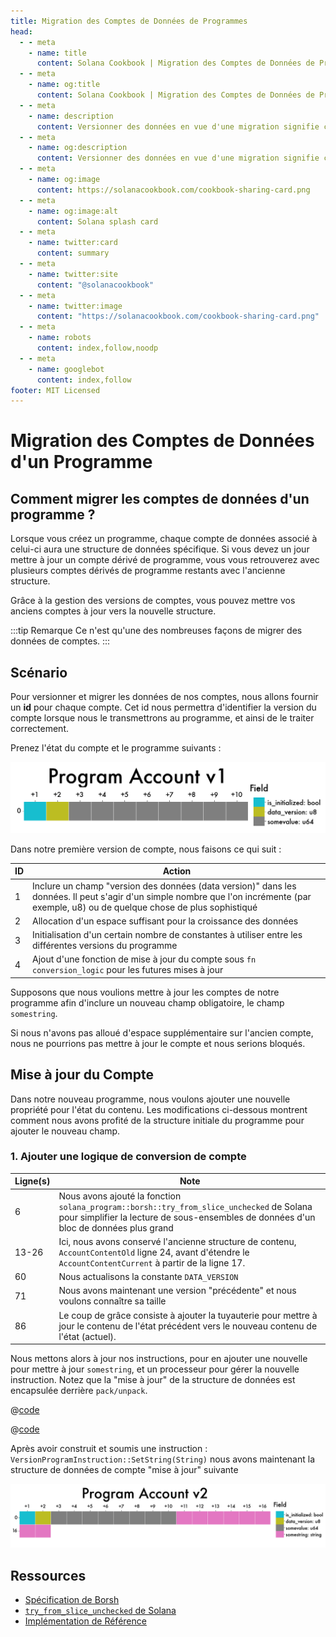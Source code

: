 ```yaml
---
title: Migration des Comptes de Données de Programmes
head:
  - - meta
    - name: title
      content: Solana Cookbook | Migration des Comptes de Données de Programmes
  - - meta
    - name: og:title
      content: Solana Cookbook | Migration des Comptes de Données de Programmes
  - - meta
    - name: description
      content: Versionner des données en vue d'une migration signifie créer une référence unique pour un ensemble de données. Cette référence peut prendre la forme d'une requête, d'un ID ou, plus couramment une date. Découvrez la Sérialisation et plus d'Ingrédients pour votre plat dans le Solana cookbook.
  - - meta
    - name: og:description
      content: Versionner des données en vue d'une migration signifie créer une référence unique pour un ensemble de données. Cette référence peut prendre la forme d'une requête, d'un ID ou, plus couramment une date. Découvrez la Sérialisation et plus d'Ingrédients pour votre plat dans le Solana cookbook.
  - - meta
    - name: og:image
      content: https://solanacookbook.com/cookbook-sharing-card.png
  - - meta
    - name: og:image:alt
      content: Solana splash card
  - - meta
    - name: twitter:card
      content: summary
  - - meta
    - name: twitter:site
      content: "@solanacookbook"
  - - meta
    - name: twitter:image
      content: "https://solanacookbook.com/cookbook-sharing-card.png"
  - - meta
    - name: robots
      content: index,follow,noodp
  - - meta
    - name: googlebot
      content: index,follow
footer: MIT Licensed
---
```


# Migration des Comptes de Données d'un Programme

## Comment migrer les comptes de données d'un programme ?

Lorsque vous créez un programme, chaque compte de données associé à celui-ci aura une structure de données spécifique. Si vous devez un jour mettre à jour un compte dérivé de programme, vous vous retrouverez avec plusieurs comptes dérivés de programme restants avec l'ancienne structure.

Grâce à la gestion des versions de comptes, vous pouvez mettre vos anciens comptes à jour vers la nouvelle structure.

:::tip Remarque
Ce n'est qu'une des nombreuses façons de migrer des données de comptes.
:::

## Scénario

Pour versionner et migrer les données de nos comptes, nous allons fournir un **id** pour chaque compte. Cet id nous permettra d'identifier la version du compte lorsque nous le transmettrons au programme, et ainsi de le traiter correctement.

Prenez l'état du compte et le programme suivants :

<img src="./data-migration/pav1.png" alt="Program Account v1">

<SolanaCodeGroup>
  <SolanaCodeGroupItem title="Account" active>

  <template v-slot:default>

@[code](@/code/data-migration/account-v0.en.rs)

  </template>

  <template v-slot:preview>

@[code](@/code/data-migration/account-v0.preview.en.rs)

  </template>

  </SolanaCodeGroupItem>

<SolanaCodeGroupItem title="Instruction" active>

  <template v-slot:default>

@[code](@/code/data-migration/rust.instruction.en.rs)

  </template>

  <template v-slot:preview>

@[code](@/code/data-migration/rust.instruction.preview.en.rs)

  </template>

  </SolanaCodeGroupItem>

<SolanaCodeGroupItem title="Processor" active>

  <template v-slot:default>

@[code](@/code/data-migration/rust.processor.en.rs)

  </template>

  <template v-slot:preview>

@[code](@/code/data-migration/rust.processor.preview.en.rs)

  </template>

  </SolanaCodeGroupItem>

</SolanaCodeGroup>

Dans notre première version de compte, nous faisons ce qui suit :

| ID | Action |
| - | - |
|1| Inclure un champ "version des données (data version)" dans les données. Il peut s'agir d'un simple nombre que l'on incrémente (par exemple, u8) ou de quelque chose de plus sophistiqué
|2| Allocation d'un espace suffisant pour la croissance des données
|3| Initialisation d'un certain nombre de constantes à utiliser entre les différentes versions du programme
|4| Ajout d'une fonction de mise à jour du compte sous `fn conversion_logic` pour les futures mises à jour

Supposons que nous voulions mettre à jour les comptes de notre programme afin d'inclure un nouveau champ obligatoire, le champ `somestring`.

Si nous n'avons pas alloué d'espace supplémentaire sur l'ancien compte, nous ne pourrions pas mettre à jour le compte et nous serions bloqués.

## Mise à jour du Compte

Dans notre nouveau programme, nous voulons ajouter une nouvelle propriété pour l'état du contenu. Les modifications ci-dessous montrent comment nous avons profité de la structure initiale du programme pour ajouter le nouveau champ.

### 1. Ajouter une logique de conversion de compte

<SolanaCodeGroup>
  <SolanaCodeGroupItem title="Account">

  <template v-slot:default>

@[code](@/code/data-migration/account-v1.en.rs)

  </template>

  <template v-slot:preview>

@[code](@/code/data-migration/account-v1.preview.en.rs)

  </template>

  </SolanaCodeGroupItem>
</SolanaCodeGroup>

| Ligne(s) | Note |
| ------- | - |
| 6 | Nous avons ajouté la fonction `solana_program::borsh::try_from_slice_unchecked` de Solana pour simplifier la lecture de sous-ensembles de données d'un bloc de données plus grand
| 13-26| Ici, nous avons conservé l'ancienne structure de contenu, `AccountContentOld` ligne 24, avant d'étendre le `AccountContentCurrent` à partir de la ligne 17.
| 60 | Nous actualisons la constante `DATA_VERSION`
| 71 | Nous avons maintenant une version "précédente" et nous voulons connaître sa taille
| 86 | Le coup de grâce consiste à ajouter la tuyauterie pour mettre à jour le contenu de l'état précédent vers le nouveau contenu de l'état (actuel).

Nous mettons alors à jour nos instructions, pour en ajouter une nouvelle pour mettre à jour `somestring`, et un processeur pour gérer la nouvelle instruction. Notez que la "mise à jour" de la structure de données est encapsulée derrière `pack/unpack`.

<CodeGroup>
  <CodeGroupItem title="Instruction">

@[code](@/code/data-migration/rust.instruction1.en.rs)

  </CodeGroupItem>

  <CodeGroupItem title="Processor">

@[code](@/code/data-migration/rust.processor1.en.rs)

  </CodeGroupItem>
</CodeGroup>

Après avoir construit et soumis une instruction : `VersionProgramInstruction::SetString(String)` nous avons maintenant la structure de données de compte "mise à jour" suivante

<img src="./data-migration/pav2.png" alt="Program Account v2">

## Ressources

* [Spécification de Borsh](https://borsh.io/)
* [`try_from_slice_unchecked` de Solana](https://github.com/solana-labs/solana/blob/master/sdk/program/src/borsh.rs#L67)
* [Implémentation de Référence](https://github.com/FrankC01/versioning-solana)
